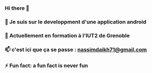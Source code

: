 ### Hi there  👋
### 🔭 Je suis sur le developpment d'une application android
### 🌱 Actuellement en formation à l'IUT2 de Grenoble
### 📫 c'est ici que ça se passe : nassimdaikh71@gmail.com
### ⚡ Fun fact: a fun fact is never fun 
<!--
**elkofy/elkofy** is a ✨ _special_ ✨ repository because its `README.md` (this file) appears on your GitHub profile.

Here are some ideas to get you started:


### 🌱 Actuellement en formation à l'IUT2 de Grenoble
### 📫 c'est ici que ça se passe : nassimdaikh71@gmail.com
###⚡ Fun fact: a fun fact is never fun 
-->
